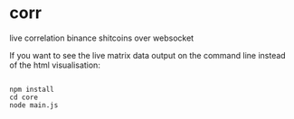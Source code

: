 # corr
live correlation binance shitcoins over websocket


If you want to see the live matrix data output on the command line instead of the html visualisation:

```

npm install 
cd core
node main.js

```

